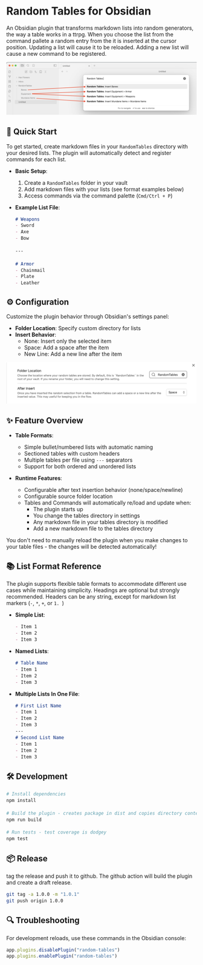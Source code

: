 # Random Tables for Obsidian

An Obsidian plugin that transforms markdown lists into random generators, the way a table works in a ttrpg. When you choose the list from the command pallete a random entry from the it is inserted at the cursor position. Updating a list will cause it to be reloaded. Adding a new list will cause a new command to be registered.

![Plugin Overview](https://github.com/mrkplt/obsidian-random-tables/blob/master/docs/images/overview.png?raw=true)

## 🚀 Quick Start

To get started, create markdown files in your `RandomTables` directory with your desired lists. The plugin will automatically detect and register commands for each list.

- **Basic Setup**:
  1. Create a `RandomTables` folder in your vault
  2. Add markdown files with your lists (see format examples below)
  3. Access commands via the command palette (`Cmd/Ctrl + P`)

- **Example List File**:
  ```markdown
  # Weapons 
  - Sword
  - Axe
  - Bow
  
  ---
  
  # Armor
  - Chainmail
  - Plate
  - Leather
  ```

## ⚙️ Configuration

Customize the plugin behavior through Obsidian's settings panel:

- **Folder Location**: Specify custom directory for lists
- **Insert Behavior**:
  - None: Insert only the selected item
  - Space: Add a space after the item
  - New Line: Add a new line after the item


![Plugin Settings](https://github.com/mrkplt/obsidian-random-tables/blob/master/docs/images/settings.png?raw=true)

## ✨ Feature Overview
- **Table Formats**:
  - Simple bullet/numbered lists with automatic naming
  - Sectioned tables with custom headers
  - Multiple tables per file using `---` separators
  - Support for both ordered and unordered lists

- **Runtime Features**:
  - Configurable after text insertion behavior (none/space/newline)
  - Configurable source folder location
  - Tables and Commands will automatically re/load and update when:
    - The plugin starts up
    - You change the tables directory in settings
    - Any markdown file in your tables directory is modified
    - Add a new markdown file to the tables directory

You don't need to manually reload the plugin when you make changes to your table files - the changes will be detected automatically!



## 📚 List Format Reference

The plugin supports flexible table formats to accommodate different use cases while maintaining simplicity. Headings are optional but strongly recommended. Headers can be any string, except for markdown list markers (`-`, `*`, `+`, or `1. `)

- **Simple List**:
  ```markdown
  - Item 1
  - Item 2
  - Item 3
  ```

- **Named Lists**:
  ```markdown
  # Table Name
  - Item 1
  - Item 2
  - Item 3
  ```

- **Multiple Lists In One File**:
  ```markdown
  # First List Name
  - Item 1
  - Item 2
  - Item 3
  ---
  # Second List Name
  - Item 1
  - Item 2
  - Item 3
  ```

## 🛠 Development

```bash
# Install dependencies
npm install

# Build the plugin - creates package in dist and copies directory contents to local plugin directory on my system.
npm run build

# Run tests - test coverage is dodgey
npm test
```

## 📦 Release

tag the release and push it to github. The github action will build the plugin and create a draft release.
```bash
git tag -a 1.0.0 -m "1.0.1"
git push origin 1.0.0
```

## 🔍 Troubleshooting

For development reloads, use these commands in the Obsidian console:
```javascript
app.plugins.disablePlugin("random-tables")
app.plugins.enablePlugin("random-tables")
```
